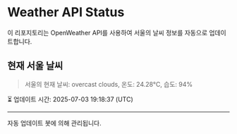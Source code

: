 
# Weather API Status

이 리포지토리는 OpenWeather API를 사용하여 서울의 날씨 정보를 자동으로 업데이트합니다.

## 현재 서울 날씨
> 서울의 현재 날씨: overcast clouds, 온도: 24.28°C, 습도: 94%

⏳ 업데이트 시간: 2025-07-03 19:18:37 (UTC)

---
자동 업데이트 봇에 의해 관리됩니다.
